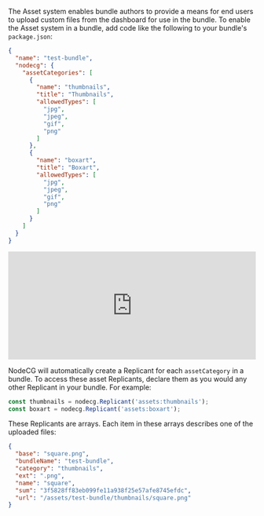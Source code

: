 The Asset system enables bundle authors to provide a means for end users to upload custom files from the dashboard
for use in the bundle. To enable the Asset system in a bundle, add code like the following to your bundle's `package.json`:
```json
{
  "name": "test-bundle",
  "nodecg": {
    "assetCategories": [
      {
        "name": "thumbnails",
        "title": "Thumbnails",
        "allowedTypes": [
          "jpg",
          "jpeg",
          "gif",
          "png"
        ]
      },
      {
        "name": "boxart",
        "title": "Boxart",
        "allowedTypes": [
          "jpg",
          "jpeg",
          "gif",
          "png"
        ]
      }
    ]
  }
}
```

<div style='position:relative;padding-bottom:calc(100% / 2.29)'>
	<iframe src='https://gfycat.com/ifr/CharmingFlawedGalago' frameborder='0' scrolling='no' width='100%' height='100%' style='position:absolute;top:0;left:0;' allowfullscreen>
	</iframe>
</div>

NodeCG will automatically create a Replicant for each `assetCategory` in a bundle. To access these asset Replicants,
declare them as you would any other Replicant in your bundle. For example:
```js
const thumbnails = nodecg.Replicant('assets:thumbnails');
const boxart = nodecg.Replicant('assets:boxart');
```

These Replicants are arrays. Each item in these arrays describes one of the uploaded files:
```json
{
  "base": "square.png",
  "bundleName": "test-bundle",
  "category": "thumbnails",
  "ext": ".png",
  "name": "square",
  "sum": "3f5828ff83eb099fe11a938f25e57afe8745efdc",
  "url": "/assets/test-bundle/thumbnails/square.png"
}
```
